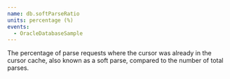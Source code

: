 ```yaml
---
name: db.softParseRatio
units: percentage (%)
events:
  - OracleDatabaseSample
---
```


The percentage of parse requests where the cursor was already in the cursor cache, also known as a soft parse, compared to the number of total parses.